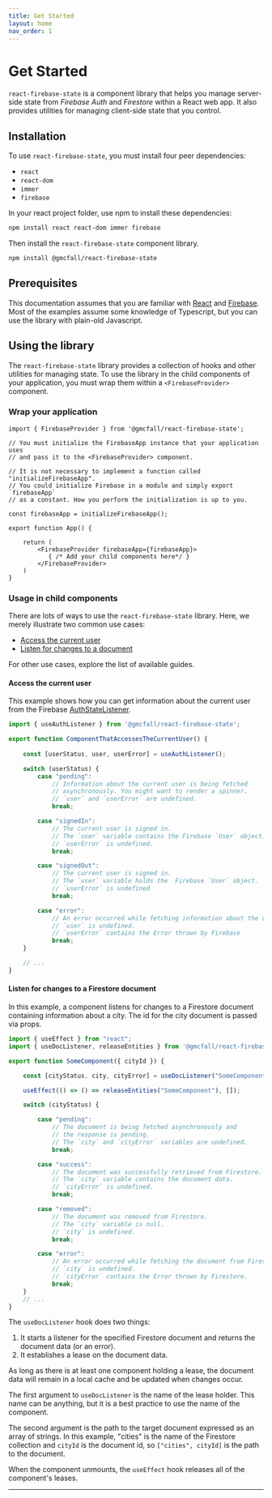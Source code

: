 ```yaml
---
title: Get Started
layout: home
nav_order: 1
---
```

# Get Started

`react-firebase-state` is a component library that helps you manage server-side state from *Firebase Auth* and *Firestore* 
within a React web app. It also provides utilities for managing client-side state that you control.

## Installation

To use `react-firebase-state`, you must install four peer dependencies:
- `react`
- `react-dom`
- `immer`
- `firebase`

In your react project folder, use npm to install these dependencies:
```sh
npm install react react-dom immer firebase
```

Then install the `react-firebase-state` component library.
```sh
npm install @gmcfall/react-firebase-state
```
## Prerequisites

This documentation assumes that you are familiar with [React] and [Firebase].
Most of the examples assume some knowledge of Typescript, but you can use the 
library with plain-old Javascript.

## Using the library

The `react-firebase-state` library provides a collection of hooks and other utilities
for managing state. To use the library in the child components of your application, 
you must wrap them within a `<FirebaseProvider>` component.

### Wrap your application

```tsx
import { FirebaseProvider } from '@gmcfall/react-firebase-state';

// You must initialize the FirebaseApp instance that your application uses
// and pass it to the <FirebaseProvider> component.

// It is not necessary to implement a function called "initializeFirebaseApp".  
// You could initialize Firebase in a module and simply export `firebaseApp` 
// as a constant. How you perform the initialization is up to you.

const firebaseApp = initializeFirebaseApp();

export function App() {

    return (
        <FirebaseProvider firebaseApp={firebaseApp}>
           { /* Add your child components here*/ }
        </FirebaseProvider>
    )
}

```

### Usage in child components

There are lots of ways to use the `react-firebase-state` library. Here, we merely 
illustrate two common use cases:

- [Access the current user](#access-the-current-user)
- [Listen for changes to a document](#listen-for-changes-to-a-firestore-document)

For other use cases, explore the list of available guides.


#### Access the current user

This example shows how you can get information about the current user from the Firebase 
[AuthStateListener].

```jsx
import { useAuthListener } from '@gmcfall/react-firebase-state';

export function ComponentThatAccessesTheCurrentUser() {
    
    const [userStatus, user, userError] = useAuthListener();

    switch (userStatus) {
        case "pending":
            // Information about the current user is being fetched
            // asynchronously. You might want to render a spinner.
            // `user` and `userError` are undefined. 
            break;

        case "signedIn":
            // The current user is signed in. 
            // The `user` variable contains the Firebase `User` object.
            // `userError` is undefined.
            break;        

        case "signedOut":
            // The current user is signed in. 
            // The `user` variable holds the  Firebase `User` object.
            // `userError` is undefined
            break;

        case "error":
            // An error occurred while fetching information about the user.
            // `user` is undefined.
            // `userError` contains the Error thrown by Firebase
            break;
    }

    // ...
}
```

#### Listen for changes to a Firestore document

In this example, a component listens for changes to a Firestore document
containing information about a city. The id for the city document is
passed via props.

```jsx
import { useEffect } from "react";
import { useDocListener, releaseEntities } from '@gmcfall/react-firebase-state';

export function SomeComponent({ cityId }) {

    const [cityStatus, city, cityError] = useDocListener("SomeComponent", ["cities", cityId]);

    useEffect(() => () => releaseEntities("SomeComponent"), []);

    switch (cityStatus) {

        case "pending":
            // The document is being fetched asynchronously and
            // the response is pending.
            // The `city` and `cityError` variables are undefined.
            break;

        case "success":
            // The document was successfully retrieved from Firestore.
            // The `city` variable contains the document data.
            // `cityError` is undefined.
            break;

        case "removed":
            // The document was removed from Firestore.
            // The `city` variable is null.
            // `city` is undefined.
            break;

        case "error":
            // An error occurred while fetching the document from Firestore.
            // `city` is undefined.
            // `cityError` contains the Error thrown by Firestore.
            break;
    }
    // ...
}
```

The `useDocListener` hook does two things:

1. It starts a listener for the specified Firestore document and returns the 
   document data (or an error).
2. It establishes a lease on the document data.

As long as there is at least one component holding a lease, the document data will 
remain in a local cache and be updated when changes occur.

The first argument to `useDocListener` is the name of the lease holder.  This name can be
anything, but it is a best practice to use the name of the component.

The second argument is the path to the target document expressed as an array of strings. 
In this example, "cities" is the name of the Firestore collection and `cityId` is the 
document id, so `["cities", cityId]` is the path to the document.

When the component unmounts, the `useEffect` hook releases all of the component's leases.

----

[React]: https://reactjs.org/
[Firebase]: https://firebase.google.com/
[AuthStateListener]: https://firebase.google.com/docs/reference/kotlin/com/google/firebase/auth/FirebaseAuth.AuthStateListener